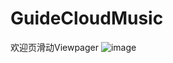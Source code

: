# GuideCloudMusic
欢迎页滑动Viewpager
![image](https://raw.githubusercontent.com/GuiZhouAndroid/GuideMusicViewpager/master/Picture.jpg)
